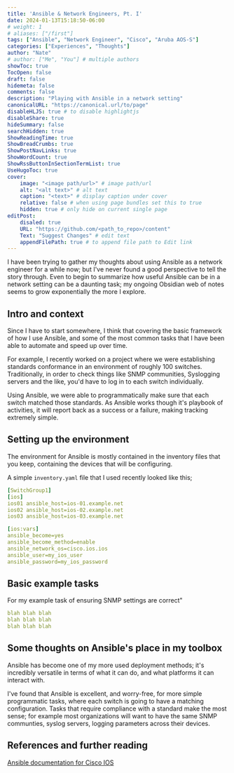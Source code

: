```yaml
---
title: 'Ansible & Network Engineers, Pt. I'
date: 2024-01-13T15:18:50-06:00
# weight: 1
# aliases: ["/first"]
tags: ["Ansible", "Network Engineer", "Cisco", "Aruba AOS-S"]
categories: ["Experiences", "Thoughts"]
author: "Nate"
# author: ["Me", "You"] # multiple authors
showToc: true
TocOpen: false
draft: false
hidemeta: false
comments: false
description: "Playing with Ansible in a network setting"
canonicalURL: "https://canonical.url/to/page"
disableHLJS: true # to disable highlightjs
disableShare: true
hideSummary: false
searchHidden: true
ShowReadingTime: true
ShowBreadCrumbs: true
ShowPostNavLinks: true
ShowWordCount: true
ShowRssButtonInSectionTermList: true
UseHugoToc: true
cover:
    image: "<image path/url>" # image path/url
    alt: "<alt text>" # alt text
    caption: "<text>" # display caption under cover
    relative: false # when using page bundles set this to true
    hidden: true # only hide on current single page
editPost:
    disaled: true
    URL: "https://github.com/<path_to_repo>/content"
    Text: "Suggest Changes" # edit text
    appendFilePath: true # to append file path to Edit link
---
```


I have been trying to gather my thoughts about using Ansible as a network engineer for a while now; but I've never found a good perspective to tell the story through.  Even to begin to summarize how useful Ansible can be in a network setting can be a daunting task; my ongoing Obsidian web of notes seems to grow exponentially the more I explore.

## Intro and context

Since I have to start somewhere, I think that covering the basic framework of how I use Ansible, and some of the most common tasks that I have been able to automate and speed up over time.

For example, I recently worked on a project where we were establishing standards conformance in an environment of roughly 100 switches.  Traditionally, in order to check things like SNMP communities, Syslogging servers and the like, you'd have to log in to each switch individually.


Using Ansible, we were able to programmatically make sure that each switch matched those standards.  As Ansible works though it's playbook of activities, it will report back as a success or a failure, making tracking extremely simple.

## Setting up the environment

The environment for Ansible is mostly contained in the inventory files that you keep, containing the devices that will be configuring.

A simple `inventory.yaml` file that I used recently looked like this;

```yaml
[SwitchGroup1]
[ios]
ios01 ansible_host=ios-01.example.net
ios02 ansible_host=ios-02.example.net
ios03 ansible_host=ios-03.example.net

[ios:vars]
ansible_become=yes
ansible_become_method=enable
ansible_network_os=cisco.ios.ios
ansible_user=my_ios_user
ansible_password=my_ios_password

```

## Basic example tasks

For my example task of ensuring SNMP settings are correct"
``` yaml
blah blah blah
blah blah blah
blah blah blah
```


## Some thoughts on Ansible's place in my toolbox

Ansible has become one of my more used deployment methods; it's incredibly versatile in terms of what it can do, and what platforms it can interact with.

I've found that Ansible is excellent, and worry-free, for more simple programmatic tasks, where each switch is going to have a matching configuration.  Tasks that require compliance with a standard make the most sense; for example most organizations will want to have the same SNMP communties, syslog servers, logging parameters across their devices. 

## References and further reading
[Ansible documentation for Cisco IOS](https://docs.ansible.com/ansible/latest/collections/cisco/ios/index.html)
